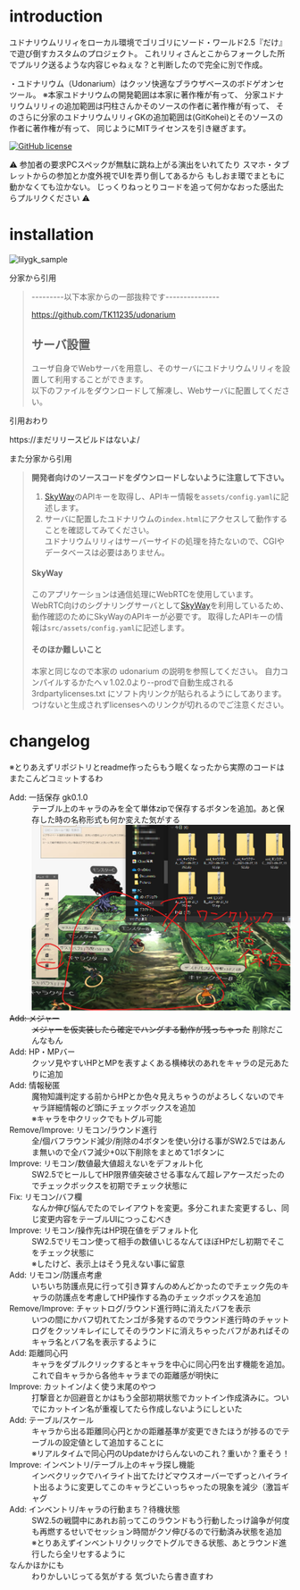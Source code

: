 # introduction

ユドナリウムリリィをローカル環境でゴリゴリにソード・ワールド2.5『だけ』で遊び倒すカスタムのプロジェクト。
これリリィさんとこからフォークした所でプルリク送るような内容じゃねぇな？と判断したので完全に別で作成。

・ユドナリウム（Udonarium）はクッソ快適なブラウザベースのボドゲオンセツール。
※本家ユドナリウムの開発範囲は本家に著作権が有って、
分家ユドナリウムリリィの追加範囲は円柱さんかそのソースの作者に著作権が有って、
そのさらに分家のユドナリウムリリィGKの追加範囲は(GitKohei)とそのソースの作者に著作権が有って、
同じようにMITライセンスを引き継ぎます。

[![GitHub license](https://img.shields.io/badge/license-MIT-blue.svg)](https://github.com/TK11235/udonarium/blob/master/LICENSE)

:warning:
参加者の要求PCスペックが無駄に跳ね上がる演出をいれてたり
スマホ・タブレットからの参加とか度外視でUIを弄り倒してあるから
もしおま環でまともに動かなくても泣かない。
じっくりねっとりコードを追って何かなおった感出たらプルリクください
:warning:

# installation

![lilygk_sample](https://user-images.githubusercontent.com/サンプルイメージもまだないよ/)

分家から引用
> 
> ---------以下本家からの一部抜粋です---------------
> 
> https://github.com/TK11235/udonarium
> 
> ## サーバ設置
> ユーザ自身でWebサーバを用意し、そのサーバにユドナリウムリリィを設置して利用することができます。  
> 以下のファイルをダウンロードして解凍し、Webサーバに配置してください。  
> 
引用おわり

https://まだリリースビルドはないよ/

また分家から引用
> 
> **開発者向けのソースコードをダウンロードしないように注意して下さい。**
> 1. [SkyWay](https://webrtc.ecl.ntt.com/)のAPIキーを取得し、APIキー情報を`assets/config.yaml`に記述します。
> 1. サーバに配置したユドナリウムの`index.html`にアクセスして動作することを確認してみてください。  
> ユドナリウムリリィはサーバーサイドの処理を持たないので、CGIやデータベースは必要はありません。
> 
> #### SkyWay
> このアプリケーションは通信処理にWebRTCを使用しています。  
> WebRTC向けのシグナリングサーバとして[SkyWay](https://webrtc.ecl.ntt.com/)を利用しているため、動作確認のためにSkyWayのAPIキーが必要です。
> 取得したAPIキーの情報は`src/assets/config.yaml`に記述します。
> 
> #### そのほか難しいこと
> 本家と同じなので本家の udonarium の説明を参照してください。
> 自力コンパイルするかたへｖ1.02.0より--prodで自動生成される 3rdpartylicenses.txt にソフト内リンクが貼られるようにしてあります。
> つけないと生成されずlicensesへのリンクが切れるのでご注意ください。
> 

# changelog

※とりあえずリポジトリとreadme作ったらもう眠くなったから実際のコードはまたこんどコミットするわ
<dl>
    <dt>Add: 一括保存 gk0.1.0</dt>
    <dd>テーブル上のキャラのみを全て単体zipで保存するボタンを追加。あと保存した時の名称形式も何か変えた気がする<br>
    <img src="docs/images/gk010.jpg"></dd>
    <dt><del>Add: メジャー</del></dt>
    <dd><del>メジャーを仮実装したら確定でハングする動作が残っちゃった</del> 削除だこんなもん</dd>
    <dt>Add: HP・MPバー</dt>
    <dd>クッソ見やすいHPとMPを表すよくある横棒状のあれをキャラの足元あたりに追加</dd>
    <dt>Add: 情報秘匿</dt>
    <dd>魔物知識判定する前からHPとか色々見えちゃうのがよろしくないのでキャラ詳細情報のど頭にチェックボックスを追加<br>※キャラを中クリックでもトグル可能</dd>
    <dt>Remove/Improve: リモコン/ラウンド進行</dt>
    <dd>全/個バフラウンド減少/削除の4ボタンを使い分ける事がSW2.5ではあんま無いので全バフ減少+0以下削除をまとめて1ボタンに</dd>
    <dt>Improve: リモコン/数値最大値超えないをデフォルト化</dt>
    <dd>SW2.5でヒールしてHP限界値突破させる事なんて超レアケースだったのでチェックボックスを初期でチェック状態に</dd>
    <dt>Fix: リモコン/バフ欄</dt>
    <dd>なんか伸び悩んでたのでレイアウトを変更。多分これまた変更するし、同じ変更内容をテーブルUIにつっこむべき</dd>
    <dt>Improve: リモコン/操作先はHP現在値をデフォルト化</dt>
    <dd>SW2.5でリモコン使って相手の数値いじるなんてほぼHPだし初期でそこをチェック状態に<br>※したけど、表示上はそう見えない事に留意</dd>
    <dt>Add: リモコン/防護点考慮</dt>
    <dd>いちいち防護点見に行って引き算すんのめんどかったのでチェック先のキャラの防護点を考慮してHP操作する為のチェックボックスを追加</dd>
    <dt>Remove/Improve: チャットログ/ラウンド進行時に消えたバフを表示</dt>
    <dd>いつの間にかバフ切れてたンゴが多発するのでラウンド進行時のチャットログをクッソキレイにしてそのラウンドに消えちゃったバフがあればそのキャラ名とバフ名を表示するように</dd>
    <dt>Add: 距離同心円</dt>
    <dd>キャラをダブルクリックするとキャラを中心に同心円を出す機能を追加。これで自キャラから各他キャラまでの距離感が明快に</dd>
    <dt>Improve: カットイン/よく使う末尾のやつ</dt>
    <dd>打撃音とか回避音とかはもう全部初期状態でカットイン作成済みに。ついでにカットイン名が重複してたら作成しないようにしといた</dd>
    <dt>Add: テーブル/スケール</dt>
    <dd>キャラから出る距離同心円とかの距離基準が変更できたほうが捗るのでテーブルの設定値として追加することに<br>※リアルタイムで同心円のUpdateかけらんないのこれ？重いか？重そう！</dd>
    <dt>Improve: インベントリ/テーブル上のキャラ探し機能</dt>
    <dd>インベクリックでハイライト出てたけどマウスオーバーでずっとハイライト出るように変更してこのキャラどこいっちゃったの現象を減少（激旨ギャグ</dd>
    <dt>Add: インベントリ/キャラの行動まち？待機状態</dt>
    <dd>SW2.5の戦闘中にあれお前ってこのラウンドもう行動したっけ論争が何度も再燃するせいでセッション時間がクソ伸びるので行動済み状態を追加<br>※とりあえずインベントリクリックでトグルできる状態、あとラウンド進行したら全リセするように</dd>
    <dt>なんかほかにも</dt>
    <dd>わりかしいじってる気がする 気づいたら書き直すわ</dd>
</dl>
